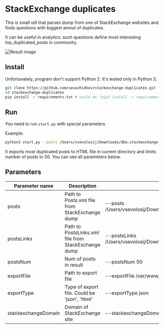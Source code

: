 # StackExchange duplicates
This is small util that parses dump from one of StackExchange websites and
finds questions with biggest amout of duplicates.

It can be useful in analytics: such questions define most interesting top_duplicated_posts
in community.

![Result image](http://i.imgur.com/fe3niPT.png)

## Install
Unfortunately, program don't support Python 2. It's tested only in Python 3.

```bash
git clone https://github.com/sevazhidkov/stackexchange-duplicates.git
cd stackexchange-duplicates
pip install -r requirements.txt # could be "pip3 install -r requirements.txt"
```

## Run
You need to run ```start.py``` with special parameters.

Example:
```bash
python3 start.py --posts /Users/vsevolosij/Downloads/dba.stackexchange.com/Posts.xml --postsLinks /Users/vsevolosij/Downloads/dba.stackexchange.com/PostLinks.xml  --postsNum 50
```
It exports most duplicated posts to HTML file in current directory and limits
number of posts to 50. You can see all parameters below.

## Parameters

| Parameter name      | Description                                         | Example                                                                      | Default               |
|---------------------|-----------------------------------------------------|------------------------------------------------------------------------------|-----------------------|
| posts               | Path to Posts.xml file from StackExchange dump      | --posts /Users/vsevolosij/Downloads/dba.stackexchange.com/Posts.xml          | ./Posts.xml           |
| postsLinks          | Path to PostsLinks.xml file from StackExchange dump | --postsLinks /Users/vsevolosij/Downloads/dba.stackexchange.com/PostLinks.xml | ./PostsLinks.xml      |
| postsNum            | Num of posts in result                              | --postsNum 50                                                                | 100                   |
| exportFile          | Path to export file                                 | --exportFile /var/www/index.html                                             | ./result.html         |
| exportType          | Type of export file. Could be 'json', 'html'        | --exportType json                                                            | html                  |
| stackexchangeDomain | Domain of StackExchange site                        | --stackexchangeDomain math.stackexchange.com                                 | dba.stackexchange.com |
